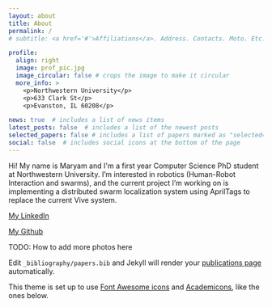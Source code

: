 ```yaml
---
layout: about
title: About
permalink: /
# subtitle: <a href='#'>Affiliations</a>. Address. Contacts. Moto. Etc.

profile:
  align: right
  image: prof_pic.jpg
  image_circular: false # crops the image to make it circular
  more_info: >
    <p>Northwestern University</p>
    <p>633 Clark St</p>
    <p>Evanston, IL 60208</p>

news: true  # includes a list of news items
latest_posts: false  # includes a list of the newest posts
selected_papers: false # includes a list of papers marked as "selected={true}"
social: false  # includes social icons at the bottom of the page
---
```


Hi! My name is Maryam and I'm a first year Computer Science PhD student at Northwestern University.
I’m interested in robotics (Human-Robot Interaction and swarms), and the current project I’m working on is implementing a distributed swarm localization system using AprilTags to replace the current Vive system.

[My LinkedIn](https://www.linkedin.com/in/maryamazmandian/)

[My Github](https://github.com/sweetbeet/)

TODO: How to add more photos here

Edit `_bibliography/papers.bib` and Jekyll will render your [publications page](/al-folio/publications/) automatically.

 This theme is set up to use [Font Awesome icons](http://fortawesome.github.io/Font-Awesome/) and [Academicons](https://jpswalsh.github.io/academicons/), like the ones below.